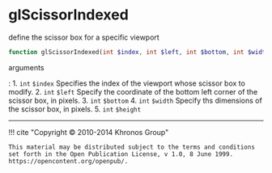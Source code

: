 # glScissorIndexed
define the scissor box for a specific viewport

```php
function glScissorIndexed(int $index, int $left, int $bottom, int $width, int $height) : void
```



arguments

:    1. `int` `$index` Specifies the index of the viewport whose scissor box to
    modify.
    2. `int` `$left` Specify the coordinate of the bottom left corner of the
    scissor box, in pixels.
    3. `int` `$bottom` 
    4. `int` `$width` Specify ths dimensions of the scissor box, in pixels.
    5. `int` `$height` 



---
     

!!! cite "Copyright © 2010-2014 Khronos Group"

    This material may be distributed subject to the terms and conditions set forth in the Open Publication License, v 1.0, 8 June 1999. https://opencontent.org/openpub/.